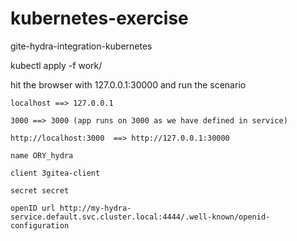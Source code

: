 # kubernetes-exercise

gite-hydra-integration-kubernetes

kubectl apply -f work/

hit the browser with 127.0.0.1:30000 and run the scenario

```localhost ==> 127.0.0.1```


```3000 ==> 3000 (app runs on 3000 as we have defined in service)```


```http://localhost:3000  ==> http://127.0.0.1:30000```


```name ORY_hydra```


```client 3gitea-client```


```secret secret```


```openID url http://my-hydra-service.default.svc.cluster.local:4444/.well-known/openid-configuration```
